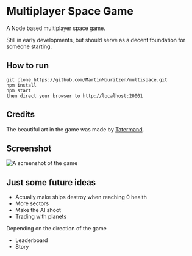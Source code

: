 # Multiplayer Space Game

A Node based multiplayer space game.

Still in early developments, but should serve as a decent foundation for someone starting.

## How to run
```
git clone https://github.com/MartinMouritzen/multispace.git
npm install
npm start
then direct your browser to http://localhost:20001
```

## Credits
The beautiful art in the game was made by [Tatermand](https://opengameart.org/content/space-game-art-pack-extended).

## Screenshot
![A screenshot of the game](http://martinmouritzen.dk/files/multispace/topdown-space-game-node-javascript.png)

## Just some future ideas
- Actually make ships destroy when reaching 0 health
- More sectors
- Make the AI shoot
- Trading with planets

Depending on the direction of the game
- Leaderboard
- Story
